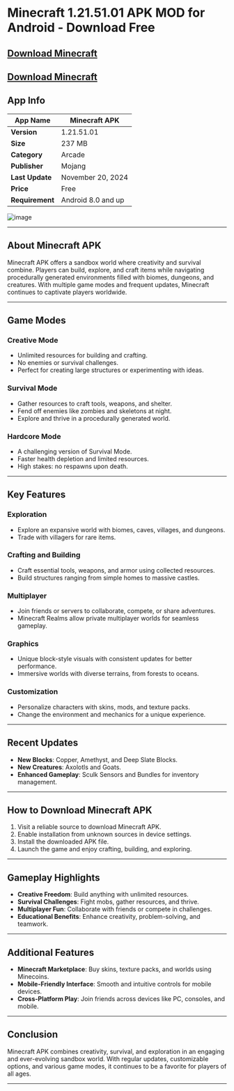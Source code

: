 # Minecraft 1.21.51.01 APK MOD for Android - Download Free

## [Download Minecraft](https://modmeme.com/minecraft/)

## [Download Minecraft](https://apktodo.io/minecraft/)

## App Info
| **App Name**          | Minecraft APK            |
|-----------------------|--------------------------|
| **Version**           | 1.21.51.01              |
| **Size**              | 237 MB                  |
| **Category**          | Arcade                  |
| **Publisher**         | Mojang                  |
| **Last Update**       | November 20, 2024       |
| **Price**             | Free                    |
| **Requirement**       | Android 8.0 and up      |

![image](https://github.com/user-attachments/assets/61267408-9d66-4f2f-bf26-57138173a685)

---

## About Minecraft APK
Minecraft APK offers a sandbox world where creativity and survival combine. Players can build, explore, and craft items while navigating procedurally generated environments filled with biomes, dungeons, and creatures. With multiple game modes and frequent updates, Minecraft continues to captivate players worldwide.

---

## Game Modes
### **Creative Mode**
- Unlimited resources for building and crafting.
- No enemies or survival challenges.
- Perfect for creating large structures or experimenting with ideas.

### **Survival Mode**
- Gather resources to craft tools, weapons, and shelter.
- Fend off enemies like zombies and skeletons at night.
- Explore and thrive in a procedurally generated world.

### **Hardcore Mode**
- A challenging version of Survival Mode.
- Faster health depletion and limited resources.
- High stakes: no respawns upon death.

---

## Key Features
### **Exploration**
- Explore an expansive world with biomes, caves, villages, and dungeons.
- Trade with villagers for rare items.

### **Crafting and Building**
- Craft essential tools, weapons, and armor using collected resources.
- Build structures ranging from simple homes to massive castles.

### **Multiplayer**
- Join friends or servers to collaborate, compete, or share adventures.
- Minecraft Realms allow private multiplayer worlds for seamless gameplay.

### **Graphics**
- Unique block-style visuals with consistent updates for better performance.
- Immersive worlds with diverse terrains, from forests to oceans.

### **Customization**
- Personalize characters with skins, mods, and texture packs.
- Change the environment and mechanics for a unique experience.

---

## Recent Updates
- **New Blocks**: Copper, Amethyst, and Deep Slate Blocks.
- **New Creatures**: Axolotls and Goats.
- **Enhanced Gameplay**: Sculk Sensors and Bundles for inventory management.

---

## How to Download Minecraft APK
1. Visit a reliable source to download Minecraft APK.
2. Enable installation from unknown sources in device settings.
3. Install the downloaded APK file.
4. Launch the game and enjoy crafting, building, and exploring.

---

## Gameplay Highlights
- **Creative Freedom**: Build anything with unlimited resources.
- **Survival Challenges**: Fight mobs, gather resources, and thrive.
- **Multiplayer Fun**: Collaborate with friends or compete in challenges.
- **Educational Benefits**: Enhance creativity, problem-solving, and teamwork.

---

## Additional Features
- **Minecraft Marketplace**: Buy skins, texture packs, and worlds using Minecoins.
- **Mobile-Friendly Interface**: Smooth and intuitive controls for mobile devices.
- **Cross-Platform Play**: Join friends across devices like PC, consoles, and mobile.

---

## Conclusion
Minecraft APK combines creativity, survival, and exploration in an engaging and ever-evolving sandbox world. With regular updates, customizable options, and various game modes, it continues to be a favorite for players of all ages.

---
